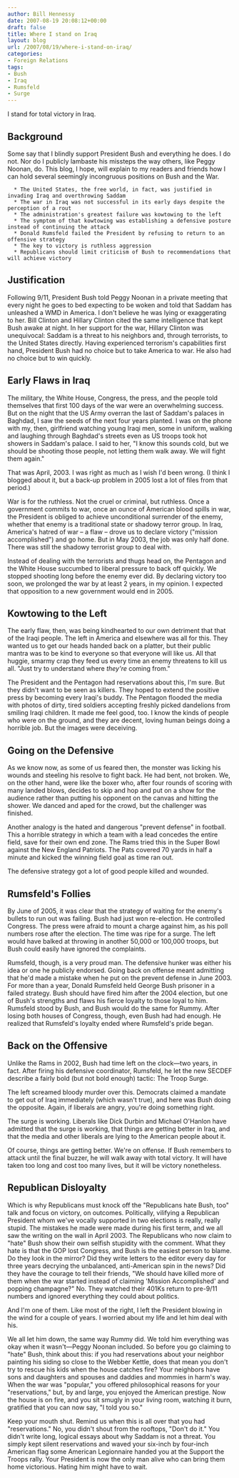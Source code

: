 ```yaml
---
author: Bill Hennessy
date: 2007-08-19 20:08:12+00:00
draft: false
title: Where I stand on Iraq
layout: blog
url: /2007/08/19/where-i-stand-on-iraq/
categories:
- Foreign Relations
tags:
- Bush
- Iraq
- Rumsfeld
- Surge
---
```


I stand for total victory in Iraq.


## Background


Some say that I blindly support President Bush and everything he does. I do not. Nor do I publicly lambaste his missteps the way others, like Peggy Noonan, do. This blog, I hope, will explain to my readers and friends how I can hold several seemingly incongruous positions on Bush and the War.



	  * The United States, the free world, in fact, was justified in invading Iraq and overthrowing Saddam
	  * The war in Iraq was not successful in its early days despite the perception of a rout
	  * The administration's greatest failure was kowtowing to the left
	  * The symptom of that kowtowing was establishing a defensive posture instead of continuing the attack
	  * Donald Rumsfeld failed the President by refusing to return to an offensive strategy
	  * The key to victory is ruthless aggression
	  * Republicans should limit criticism of Bush to recommendations that will achieve victory



## Justification


Following 9/11, President Bush told Peggy Noonan in a private meeting that every night he goes to bed expecting to be woken and told that Saddam has unleashed a WMD in America. I don't believe he was lying or exaggerating to her. Bill Clinton and Hillary Clinton cited the same intelligence that kept Bush awake at night. In her support for the war, Hillary Clinton was unequivocal: Saddam is a threat to his neighbors and, through terrorists, to the United States directly. Having experienced terrorism's capabilities first hand, President Bush had no choice but to take America to war. He also had no choice but to win quickly.


## Early Flaws in Iraq


The military, the White House, Congress, the press, and the people told themselves that first 100 days of the war were an overwhelming success. But on the night that the US Army overran the last of Saddam's palaces in Baghdad, I saw the seeds of the next four years planted. I was on the phone with my, then, girlfriend watching young Iraqi men, some in uniform, walking and laughing through Baghdad's streets even as US troops took hot showers in Saddam's palace. I said to her, "I know this sounds cold, but we should be shooting those people, not letting them walk away. We will fight them again."

That was April, 2003. I was right as much as I wish I'd been wrong. (I think I blogged about it, but a back-up problem in 2005 lost a lot of files from that period.)

War is for the ruthless. Not the cruel or criminal, but ruthless. Once a government commits to war, once an ounce of American blood spills in war, the President is obliged to achieve unconditional surrender of the enemy, whether that enemy is a traditional state or shadowy terror group. In Iraq, America's hatred of war – a flaw – drove us to declare victory ("mission accomplished") and go home. But in May 2003, the job was only half done. There was still the shadowy terrorist group to deal with.

Instead of dealing with the terrorists and thugs head on, the Pentagon and the White House succumbed to liberal pressure to back off quickly. We stopped shooting long before the enemy ever did. By declaring victory too soon, we prolonged the war by at least 2 years, in my opinion. I expected that opposition to a new government would end in 2005.


## Kowtowing to the Left


The early flaw, then, was being kindhearted to our own detriment that that of the Iraqi people. The left in America and elsewhere was all for this. They wanted us to get our heads handed back on a platter, but their public mantra was to be kind to everyone so that everyone will like us. All that huggie, smarmy crap they feed us every time an enemy threatens to kill us all. "Just try to understand where _they're_ coming from."

The President and the Pentagon had reservations about this, I'm sure. But they didn't want to be seen as killers. They hoped to extend the positive press by becoming every Iraqi's buddy. The Pentagon flooded the media with photos of dirty, tired soldiers accepting freshly picked dandelions from smiling Iraqi children. It made me feel good, too. I know the kinds of people who were on the ground, and they are decent, loving human beings doing a horrible job. But the images were deceiving.


## Going on the Defensive


As we know now, as some of us feared then, the monster was licking his wounds and steeling his resolve to fight back. He had bent, not broken. We, on the other hand, were like the boxer who, after four rounds of scoring with many landed blows, decides to skip and hop and put on a show for the audience rather than putting his opponent on the canvas and hitting the shower. We danced and aped for the crowd, but the challenger was finished.

Another analogy is the hated and dangerous "prevent defense" in football. This a horrible strategy in which a team with a lead concedes the entire field, save for their own end zone. The Rams tried this in the Super Bowl against the New England Patriots. The Pats covered 70 yards in half a minute and kicked the winning field goal as time ran out.

The defensive strategy got a lot of good people killed and wounded.


## Rumsfeld's Follies


By June of 2005, it was clear that the strategy of waiting for the enemy's bullets to run out was failing. Bush had just won re-election. He controlled Congress. The press were afraid to mount a charge against him, as his poll numbers rose after the election. The time was ripe for a surge. The left would have balked at throwing in another 50,000 or 100,000 troops, but Bush could easily have ignored the complaints.

Rumsfeld, though, is a very proud man. The defensive hunker was either his idea or one he publicly endorsed. Going back on offense meant admitting that he'd made a mistake when he put on the prevent defense in June 2003. For more than a year, Donald Rumsfeld held George Bush prisoner in a failed strategy. Bush should have fired him after the 2004 election, but one of Bush's strengths and flaws his fierce loyalty to those loyal to him. Rumsfeld stood by Bush, and Bush would do the same for Rummy. After losing both houses of Congress, though, even Bush had had enough. He realized that Rumsfeld's loyalty ended where Rumsfeld's pride began.


## Back on the Offensive


Unlike the Rams in 2002, Bush had time left on the clock—two years, in fact. After firing his defensive coordinator, Rumsfeld, he let the new SECDEF describe a fairly bold (but not bold enough) tactic: The Troop Surge.

The left screamed bloody murder over this. Democrats claimed a mandate to get out of Iraq immediately (which wasn't true), and here was Bush doing the opposite. Again, if liberals are angry, you're doing something right.

The surge is working. Liberals like Dick Durbin and Michael O'Hanlon have admitted that the surge is working, that things are getting better in Iraq, and that the media and other liberals are lying to the American people about it.

Of course, things are getting better. We're on offense. If Bush remembers to attack until the final buzzer, he will walk away with total victory. It will have taken too long and cost too many lives, but it will be victory nonetheless.


## Republican Disloyalty


Which is why Republicans must knock off the "Republicans hate Bush, too" talk and focus on victory, on outcomes. Politically, vilifying a Republican President whom we've vocally supported in two elections is really, really stupid. The mistakes he made were made during his first term, and we all saw the writing on the wall in April 2003. The Republicans who now claim to "hate" Bush show their own selfish stupidity with the comment. What they hate is that the GOP lost Congress, and Bush is the easiest person to blame. Do they look in the mirror? Did they write letters to the editor every day for three years decrying the unbalanced, anti-American spin in the news? Did they have the courage to tell their friends, "We should have killed more of them when the war started instead of claiming 'Mission Accomplished' and popping champagne?" No. They watched their 401Ks return to pre-9/11 numbers and ignored everything they could about politics.

And I'm one of them. Like most of the right, I left the President blowing in the wind for a couple of years. I worried about my life and let him deal with his.

We all let him down, the same way Rummy did. We told him everything was okay when it wasn't—Peggy Noonan included. So before you go claiming to "hate" Bush, think about this: if you had reservations about your neighbor painting his siding so close to the Webber Kettle, does that mean you don't try to rescue his kids when the house catches fire? Your neighbors have sons and daughters and spouses and daddies and mommies in harm's way. When the war was "popular," you offered philosophical reasons for your "reservations," but, by and large, you enjoyed the American prestige. Now the house is on fire, and you sit smugly in your living room, watching it burn, gratified that you can now say, "I told you so."

Keep your mouth shut. Remind us when this is all over that you had "reservations." No, you didn't shout from the rooftops, "Don't do it." You didn't write long, logical essays about why Saddam is not a threat. You simply kept silent reservations and waved your six-inch by four-inch American flag some American Legionnaire handed you at the Support the Troops rally. Your President is now the only man alive who can bring them home victorious. Hating him might have to wait.
